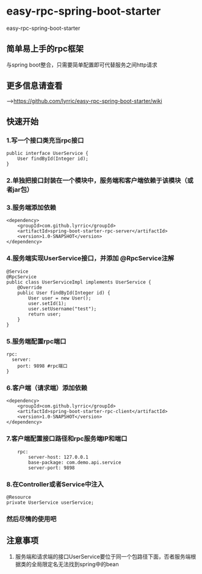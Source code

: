 
# easy-rpc-spring-boot-starter
easy-rpc-spring-boot-starter

## 简单易上手的rpc框架

与spring boot整合，只需要简单配置即可代替服务之间http请求

## 更多信息请查看
-->https://github.com/lyrric/easy-rpc-spring-boot-starter/wiki


## 快速开始
### 1.写一个接口类充当rpc接口
```
public interface UserService {
    User findById(Integer id);
}
```
### 2.单独把接口封装在一个模块中，服务端和客户端依赖于该模块（或者jar包）
### 3.服务端添加依赖
```
<dependency>
    <groupId>com.github.lyrric</groupId>
	<artifactId>spring-boot-starter-rpc-server</artifactId>
	<version>1.0-SNAPSHOT</version>
</dependency>
```
### 4.服务端实现UserService接口，并添加 @RpcService注解
```
@Service
@RpcService
public class UserServiceImpl implements UserService {
    @Override
    public User findById(Integer id) {
        User user = new User();
        user.setId(1);
        user.setUsername("test");
        return user;
    }
}
```
### 5.服务端配置rpc端口
```
rpc:
  server:
    port: 9898 #rpc端口
}
```
### 6.客户端（请求端）添加依赖
```
<dependency>
	<groupId>com.github.lyrric</groupId>
	<artifactId>spring-boot-starter-rpc-client</artifactId>
	<version>1.0-SNAPSHOT</version>
</dependency>
```
### 7.客户端配置接口路径和rpc服务端IP和端口
```
    rpc:
        server-host: 127.0.0.1
        base-package: com.demo.api.service
        server-port: 9898
 ```
### 8.在Controller或者Service中注入
```
@Resource
private UserService userService;
```
### 然后尽情的使用吧

## 注意事项

 1. 服务端和请求端的接口UserService要位于同一个包路径下面，否者服务端根据类的全局限定名无法找到spring中的bean
